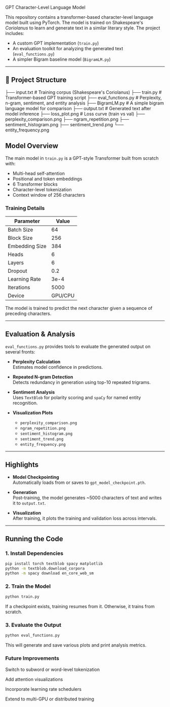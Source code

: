 GPT Character-Level Language Model

This repository contains a transformer-based character-level language model built using PyTorch. The model is trained on Shakespeare's *Coriolanus* to learn and generate text in a similar literary style. The project includes:

- A custom GPT implementation (`train.py`)
- An evaluation toolkit for analyzing the generated text (`eval_functions.py`)
- A simpler Bigram baseline model (`BigramLM.py`)

---

## 📂 Project Structure
├── input.txt # Training corpus (Shakespeare's Coriolanus) 
├── train.py # Transformer-based GPT training script 
├── eval_functions.py # Perplexity, n-gram, sentiment, and entity analysis 
├── BigramLM.py # A simple bigram language model for comparison 
├── output.txt # Generated text after model inference 
├── loss_plot.png # Loss curve (train vs val) 
├── perplexity_comparison.png 
├── ngram_repetition.png 
├── sentiment_histogram.png 
├── sentiment_trend.png 
└── entity_frequency.png

## Model Overview

The main model in `train.py` is a GPT-style Transformer built from scratch with:

- Multi-head self-attention
- Positional and token embeddings
- 6 Transformer blocks
- Character-level tokenization
- Context window of 256 characters

### Training Details

| Parameter         | Value     |
|------------------|-----------|
| Batch Size       | 64        |
| Block Size       | 256       |
| Embedding Size   | 384       |
| Heads            | 6         |
| Layers           | 6         |
| Dropout          | 0.2       |
| Learning Rate    | 3e-4      |
| Iterations       | 5000      |
| Device           | GPU/CPU   |

The model is trained to predict the next character given a sequence of preceding characters.

---

## Evaluation & Analysis

`eval_functions.py` provides tools to evaluate the generated output on several fronts:

- **Perplexity Calculation**  
  Estimates model confidence in predictions.

- **Repeated N-gram Detection**  
  Detects redundancy in generation using top-10 repeated trigrams.

- **Sentiment Analysis**  
  Uses `TextBlob` for polarity scoring and `spaCy` for named entity recognition.

- **Visualization Plots**
  - `perplexity_comparison.png`
  - `ngram_repetition.png`
  - `sentiment_histogram.png`
  - `sentiment_trend.png`
  - `entity_frequency.png`

---

## Highlights

- **Model Checkpointing**  
  Automatically loads from or saves to `gpt_model_checkpoint.pth`.

- **Generation**  
  Post-training, the model generates ~5000 characters of text and writes it to `output.txt`.

- **Visualization**  
  After training, it plots the training and validation loss across intervals.

---

## Running the Code

### 1. Install Dependencies

```bash
pip install torch textblob spacy matplotlib
python -m textblob.download_corpora
python -m spacy download en_core_web_sm
```

### 2. Train the Model

```bash
python train.py
```
If a checkpoint exists, training resumes from it. Otherwise, it trains from scratch.

### 3. Evaluate the Output

```bash
python eval_functions.py
```
This will generate and save various plots and print analysis metrics.


### Future Improvements
Switch to subword or word-level tokenization

Add attention visualizations

Incorporate learning rate schedulers

Extend to multi-GPU or distributed training